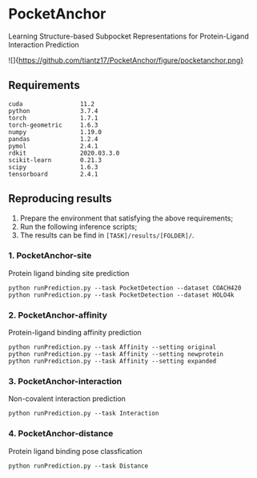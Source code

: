 # PocketAnchor

Learning Structure-based Subpocket Representations for Protein-Ligand Interaction Prediction


![]{https://github.com/tiantz17/PocketAnchor/figure/pocketanchor.png}

## Requirements

```
cuda                11.2
python              3.7.4
torch               1.7.1
torch-geometric     1.6.3
numpy               1.19.0
pandas              1.2.4
pymol               2.4.1
rdkit               2020.03.3.0
scikit-learn        0.21.3 
scipy               1.6.3 
tensorboard         2.4.1
```

## Reproducing results

1. Prepare the environment that satisfying the above requirements;
2. Run the following inference scripts;
3. The results can be find in ```[TASK]/results/[FOLDER]/```.


### 1. PocketAnchor-site
Protein ligand binding site prediction

```
python runPrediction.py --task PocketDetection --dataset COACH420
python runPrediction.py --task PocketDetection --dataset HOLO4k
```

### 2. PocketAnchor-affinity
Protein-ligand binding affinity prediction

```
python runPrediction.py --task Affinity --setting original
python runPrediction.py --task Affinity --setting newprotein
python runPrediction.py --task Affinity --setting expanded
```

### 3. PocketAnchor-interaction
Non-covalent interaction prediction

```
python runPrediction.py --task Interaction
```

### 4. PocketAnchor-distance
Protein ligand binding pose classfication

```
python runPrediction.py --task Distance
```
